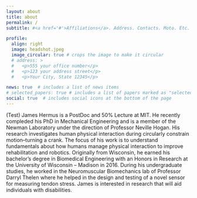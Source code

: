 ```yaml
---
layout: about
title: about
permalink: /
subtitle: #<a href='#'>Affiliations</a>. Address. Contacts. Moto. Etc.

profile:
  align: right
  image: headshot.jpeg
  image_circular: true # crops the image to make it circular
  # address: >
  #   <p>555 your office number</p>
  #   <p>123 your address street</p>
  #   <p>Your City, State 12345</p>

news: true  # includes a list of news items
# selected_papers: true # includes a list of papers marked as "selected={true}"
social: true  # includes social icons at the bottom of the page
---
```


(Test) James Hermus is a PostDoc and 50% Lecture at MIT. He recently compleded his PhD in Mechanical Engineering and is a member of the Newman Laboratory under the direction of Professor Neville Hogan. His research investigates human physical interaction during circularly constrain motion–turning a crank.  The focus of his work is to understand fundamentals about how humans manage physical interaction to improve rehabilitation and robotics. Originally from Wisconsin, he earned his bachelor’s degree in Biomedical Engineering with an Honors in Research at the University of Wisconsin – Madison in 2016. During his undergraduate studies, he worked in the Neuromuscular Biomechanics lab of Professor Darryl Thelen where he helped in the design and testing of a novel sensor for measuring tendon stress. James is interested in research that will aid individuals with disabilities.

<!-- Put your address / P.O. box / other info right below your picture. You can also disable any these elements by editing `profile` property of the YAML header of your `_pages/about.md`. Edit `_bibliography/papers.bib` and Jekyll will render your [publications page](/al-folio/publications/) automatically.

Link to your social media connections, too. This theme is set up to use [Font Awesome icons](http://fortawesome.github.io/Font-Awesome/) and [Academicons](https://jpswalsh.github.io/academicons/), like the ones below. Add your Facebook, Twitter, LinkedIn, Google Scholar, or just disable all of them. -->
